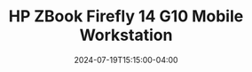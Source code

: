 ---
#Required - don't alter
type: ecosystem-catalog

#Required
date: 2024-07-19T15:15:00-04:00

#Required
title: "HP ZBook Firefly 14 G10 Mobile Workstation"

#Required
image: "/images/ec/hp-logo.png"

#Required
shortTitle: "ZBook Firefly 14 G10"

#Required
provider: "HP Inc."

#Required
system: "Laptop"

#Optional
specsLink: "https://www.hp.com/us-en/shop/pdp/hp-zbook-firefly-14-g10-mobile-workstation-pc"
#Optional
supportLink: "https://support.hp.com/us-en/product/hp-zbook-firefly-14-inch-g10-mobile-workstation-pc/38882334"

#Optional
buttonLink: "https://www.hp.com/us-en/shop/pdp/hp-zbook-firefly-14-g10-mobile-workstation-pc"

#Overview
overview_collection:
- key: "CPU"
  value: "Intel Core i5/i7"
- key: "RAM"
  value: "Up to 64GB DDR5"
- key: "STORAGE"
  value: "Up to 2TB PCIe Gen4 NVMe SSD"
- key: "GPU"
  value: "Intel Iris Xe Graphics"

certification_collection:
- name: "AlmaLinux 9"
  certified: 1
  architecture: "x86_64"
  compute:
    name: "Compute"
    level: 9.0
    features:
      - "CPU Core Performance Counters": "9.4+"
      - "OpenGL 4.6": "9.4+"
      - "OpenCL 3.0": "9.4+" 
  management:
    name: "Management"
    level: 9.0
    features:
      - "Basic GPU Graphics": "9.4+"
      - "Battery Monitoring": "9.4+"
      - "Fingerprint Reader": "9.4+"
  network:
    name: "Network"
    level: 9.0
    features:
      - "Wi-Fi 6E": "9.4+"
      - "Bluetooth 5.3": "9.4+"

#Begin Search metadata
searchTitle: "ZBook Firefly 14 G10"
searchDesc: "The HP ZBook Firefly 14 G10, a powerful and portable mobile workstation for professionals on the go."
es_collection: 
  type: ["Laptop", "Mobile Workstation"]
  provider: "HP Inc."
  platform: "AlmaLinux"
  certified-for: "AlmaLinux 9"
  architecture: "x64"
  network: "Wi-Fi 6E"
  management: "Fingerprint Reader"
  compute: "Intel Core i5/i7"
  storage: "PCIe Gen4 NVMe SSD"
---